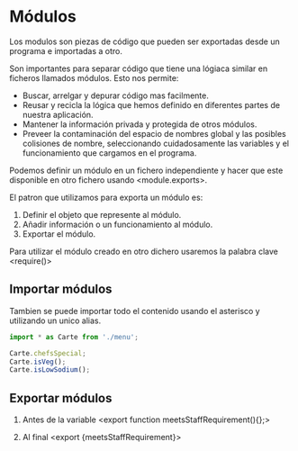 # Módulos
Los modulos son piezas de código que pueden ser exportadas desde un programa e importadas a otro.

Son importantes para separar código que tiene una lógiaca similar en ficheros llamados módulos. Esto nos permite:

- Buscar, arrelgar y depurar código mas facilmente.
- Reusar y recicla la lógica que hemos definido en diferentes partes de nuestra aplicación.
- Mantener la información privada y protegida de otros módulos.
- Preveer la contaminación del espacio de nombres global  y las posibles colisiones de nombre, seleccionando cuidadosamente las variables y el funcionamiento que cargamos en el programa.

Podemos definir un módulo en un fichero independiente y hacer que este disponible en otro fichero usando <module.exports>.

El patron que utilizamos para exporta un módulo es:
 1. Definir el objeto que represente al módulo.
 2. Añadir información o un funcionamiento al módulo.
 3. Exportar el módulo.

Para utilizar el módulo creado en otro dichero usaremos la palabra clave <require()>

## Importar módulos
Tambien se puede importar todo el contenido usando el asterisco y utilizando un unico alias.

```javascript
import * as Carte from './menu';

Carte.chefsSpecial;
Carte.isVeg();
Carte.isLowSodium();
```

## Exportar módulos
1. Antes de la variable
 <export function meetsStaffRequirement(){};>

2. Al final 
   <export {meetsStaffRequirement}>

